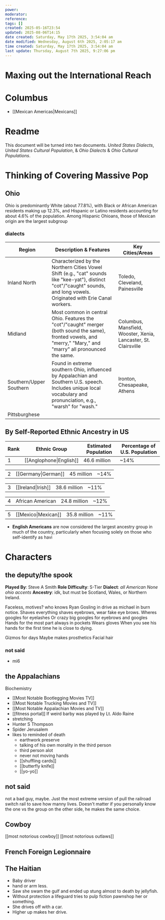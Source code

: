 ```yaml
---
power: 
moderator: 
reference: 
tags: []
created: 2025-05-16T23:54
updated: 2025-08-06T14:15
date created: Saturday, May 17th 2025, 3:54:04 am
date modified: Wednesday, August 6th 2025, 2:05:17 am
time created: Saturday, May 17th 2025, 3:54:04 am
last update: Thursday, August 7th 2025, 9:27:06 pm
---
```


# Maxing out the International Reach
# Columbus
- [[Mexican Americas|Mexicans]]
# Readme

This document will be turned into two documents.  *United States Dialects*, *United States Cultural Population*, & *Ohio Dialects* & *Ohio Cultural Populations*.

# Thinking of Covering Massive Pop
## Ohio
Ohio is predominantly White (about 77.8%), with Black or African American residents making up 12.3%, and Hispanic or Latino residents accounting for about 4.6% of the population[](https://www.census.gov/quickfacts/fact/table/OH/PST045224)[](https://www.neilsberg.com/insights/ohio-population-by-race/)[](https://dam.assets.ohio.gov/image/upload/development.ohio.gov/research/Ohio-Hispanic-Latino-Population-2022.pdf). Among Hispanic Ohioans, those of Mexican origin are the largest subgroup[](https://www.neilsberg.com/insights/ohio-population-by-race/)

### dialects

| Region                  | Description & Features                                                                                                                                                     | Key Cities/Areas                                                |
| ----------------------- | -------------------------------------------------------------------------------------------------------------------------------------------------------------------------- | --------------------------------------------------------------- |
| Inland North            | Characterized by the Northern Cities Vowel Shift (e.g., "cat" sounds like "kee-yat"), distinct "cot"/"caught" sounds, and long vowels. Originated with Erie Canal workers. | Toledo, Cleveland, Painesville                                  |
| Midland                 | Most common in central Ohio. Features the "cot"/"caught" merger (both sound the same), fronted vowels, and "merry," "Mary," and "marry" all pronounced the same.           | Columbus, Mansfield, Wooster, Xenia, Lancaster, St. Clairsville |
| Southern/Upper Southern | Found in extreme southern Ohio, influenced by Appalachian and Southern U.S. speech. Includes unique local vocabulary and pronunciation, e.g., "warsh" for "wash."          | Ironton, Chesapeake, Athens                                     |
| Pittsburghese           |                                                                                                                                                                            |                                                                 |

## By Self-Reported Ethnic Ancestry in US

| Rank | Ethnic Group            | Estimated Population | Percentage of U.S. Population                                                                  |
| ---- | ----------------------- | -------------------- | ---------------------------------------------------------------------------------------------- |
| 1    | [[Anglophone\|English]] | 46.6 million         | ~14%[](https://www.census.gov/library/stories/2023/10/2020-census-dhc-a-white-population.html) |

[](https://www.washingtonpost.com/business/2024/12/06/largest-ethnic-group-germans-english/)

|     |                     |            |                                                                                                |
| --- | ------------------- | ---------- | ---------------------------------------------------------------------------------------------- |
| 2   | [[Germany\|German]] | 45 million | ~14%[](https://www.census.gov/library/stories/2023/10/2020-census-dhc-a-white-population.html) |

[](https://www.worldatlas.com/articles/largest-ethnic-groups-and-nationalities-in-the-united-states.html)[](https://www.reddit.com/r/MapPorn/comments/ukzuss/largest_ancestry_groups_in_the_us_by_county/)

|     |                    |              |                                                                                                |
| --- | ------------------ | ------------ | ---------------------------------------------------------------------------------------------- |
| 3   | [[Ireland\|Irish]] | 38.6 million | ~11%[](https://www.census.gov/library/stories/2023/10/2020-census-dhc-a-white-population.html) |

[](https://www.worldatlas.com/articles/largest-ethnic-groups-and-nationalities-in-the-united-states.html)

|   |   |   |   |
|---|---|---|---|
|4|African American|24.8 million|~12%[](https://simple.wikipedia.org/wiki/Ethnic_groups_of_the_United_States)|

[](https://www.worldatlas.com/articles/largest-ethnic-groups-and-nationalities-in-the-united-states.html)[](https://www.reddit.com/r/MapPorn/comments/ukzuss/largest_ancestry_groups_in_the_us_by_county/)

|     |                     |              |                                                                               |
| --- | ------------------- | ------------ | ----------------------------------------------------------------------------- |
| 5   | [[Mexico\|Mexican]] | 35.8 million | ~11%[](https://en.wikipedia.org/wiki/Race_and_ethnicity_in_the_United_States) |

[](https://www.worldatlas.com/articles/largest-ethnic-groups-and-nationalities-in-the-united-states.html)[](https://www.reddit.com/r/MapPorn/comments/ukzuss/largest_ancestry_groups_in_the_us_by_county/)

- **English Americans** are now considered the largest ancestry group in much of the country, particularly when focusing solely on those who self-identify as havi


# Characters
## the deputy/the spook
**Played By**: Steve A Smith
**Role Difficulty**: S-Tier
**Dialect**: *all American None ohio accents*
**Ancestry**: idk, but must be Scotland, Wales, or Northern Ireland.


Faceless, motives? who knows
Ryan Gosling in drive as michael in burn notice.
Shaves everything
shaves eyebrows, wear fake eye brows.
Wheres googles for eyelashes
Or crazy big googles for eyebrows and googles
Hands for the most part always in pockets
Wears gloves
When you see his hands for the first time he is close to dying.

Gizmos for days
Maybe makes prosthetics
Facial hair
### not said
- mi6
## the Appalachians

Biochemistry
- [[Most Notable Bootlegging Movies TV]]
- [[Most Notable Trucking Movies and TV]]
- [[Most Notable Appalachian Movies and TV]]
- [[fitness portal]]
If weird barby was played by Lt. Aldo Raine
- stretching
- Hunter S Thompson
- Spider Jerusalem
- likes to reminded of death
	- earthwork preserve
	- talking of his own morality in the third person
	- third person alot
	- never not moving hands
	- [[shuffling cards]]
	- [[butterfly knife]]
	- [[yo-yo]]
## not said
not a bad guy, maybe.  Just the most extreme version of pull the railroad switch rail to save how manny lives.  Doesn't matter if you personally know the one vs the group on the other side, he makes the same choice. 

## Cowboy

[[most notorious cowboy]]
[[most notorious outlaws]]

## French Foreign Legionnaire

## The Haitian
- Baby driver
- hand or arm less.
- Saw she swam the gulf and ended up stung almost to death by jellyfish.
- Without protection a lifeguard tries to pulp fiction pawnshop her or something.
- She drives off with a car.
- Higher up makes her drive.
